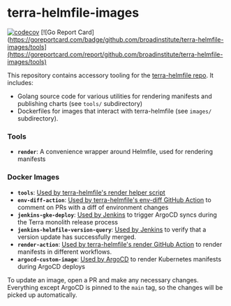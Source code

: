 # terra-helmfile-images

[![codecov](https://codecov.io/gh/broadinstitute/terra-helmfile-images/branch/main/graph/badge.svg?token=QYQHL6UE6Y)](https://codecov.io/gh/broadinstitute/terra-helmfile-images)
[![Go Report Card](https://goreportcard.com/badge/github.com/broadinstitute/terra-helmfile-images/tools](https://goreportcard.com/report/github.com/broadinstitute/terra-helmfile-images/tools)

This repository contains accessory tooling for the [terra-helmfile repo](https://github.com/broadinstitute/terra-helmfile). It includes:
* Golang source code for various utilities for rendering manifests and publishing charts (see `tools/` subdirectory)
* Dockerfiles for images that interact with terra-helmfile (see `images/` subdirectory).

### Tools

* **`render`**: A convenience wrapper around Helmfile, used for rendering manifests

### Docker Images

* **`tools`**: [Used by terra-helmfile's render helper script](https://github.com/broadinstitute/terra-helmfile/blob/master/bin/render)
* **`env-diff-action`**: [Used by terra-helmfile's env-diff GitHub Action](https://github.com/broadinstitute/terra-helmfile/blob/master/.github/actions/env-diff/action.yml) to comment on PRs with a diff of environment changes
* **`jenkins-gke-deploy`**: [Used by Jenkins](https://github.com/broadinstitute/dsp-jenkins/search?q=jenkins-terra-gke-deploy) to trigger ArgoCD syncs during the Terra monolith release process
* **`jenkins-helmfile-version-query`**: [Used by Jenkins](https://fc-jenkins.dsp-techops.broadinstitute.org/job/gke-service-update/) to verify that a version update has successfully merged.
* **`render-action`**: [Used by terra-helmfile's render GitHub Action](https://github.com/broadinstitute/terra-helmfile/tree/master/.github/actions/render-action) to render manifests in different workflows.
* **`argocd-custom-image`**: [Used by ArgoCD](https://github.com/broadinstitute/terra-helm-definitions/search?q=argocd-custom) to render Kubernetes manifests during ArgoCD deploys

To update an image, open a PR and make any necessary changes. Everything except ArgoCD is pinned to the `main` tag, so the changes will be picked up automatically.
